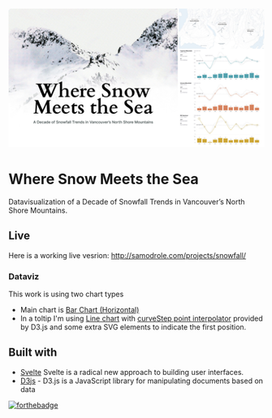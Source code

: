 # ![Snowfall](https://github.com/samodrole/Snowfall/blob/main/images/snowfallCover.jpg)
# Where Snow Meets the Sea
Datavisualization of a Decade of Snowfall Trends in Vancouver’s North Shore Mountains.


## Live
Here is a working live vesrion:  http://samodrole.com/projects/snowfall/


### Dataviz
This work is using two chart types

- Main chart is [Bar Chart (Horizontal)](https://datavizproject.com/data-type/bar-chart-horizontal/)
- In a toltip I'm using [Line chart](https://datavizproject.com/data-type/line-chart/) with [curveStep point interpolator](http://using-d3js.com/05_04_curves.html) provided by D3.js and some extra SVG elements to indicate the first position.  


## Built with 

- [Svelte](https://github.com/sveltejs/kit/tree/master/packages/create-svelte) Svelte is a radical new approach to building user interfaces.
- [D3js](https://d3js.org/) - D3.js is a JavaScript library for manipulating documents based on data



[![forthebadge](https://forthebadge.com/images/badges/built-with-love.svg)](https://forthebadge.com)

